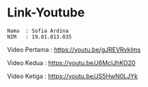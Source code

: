 # Link-Youtube

```
Nama  : Sofia Ardina
NIM   : 19.01.013.035
```

Video Pertama : https://youtu.be/gJREVRvkIms

Video Kedua   : https://youtu.be/J6MclJhKO20

Video Ketiga  : https://youtu.be/JS5HwN0LJYk
